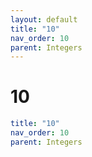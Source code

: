 ```yaml
---
layout: default
title: "10"
nav_order: 10
parent: Integers
---
```


# 10

```yaml
title: "10"
nav_order: 10
parent: Integers
```
